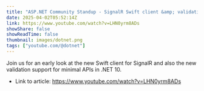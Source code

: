 ```yaml
---
title: "ASP.NET Community Standup - SignalR Swift client &amp; validation for Minimal APIs"
date: 2025-04-02T05:52:14Z
link: https://www.youtube.com/watch?v=LHN0yrm8ADs
showShare: false
showReadTime: false
thumbnail: images/dotnet.png
tags: ["youtube.com/@dotnet"]
---
```

Join us for an early look at the new Swift client for SignalR and also the new validation support for minimal APIs in .NET 10.

- Link to article: https://www.youtube.com/watch?v=LHN0yrm8ADs